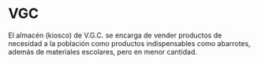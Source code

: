 # VGC
El almacén (kiosco) de V.G.C. se encarga de vender productos de necesidad a la población como productos indispensables como abarrotes, además de materiales escolares, pero en menor cantidad.
